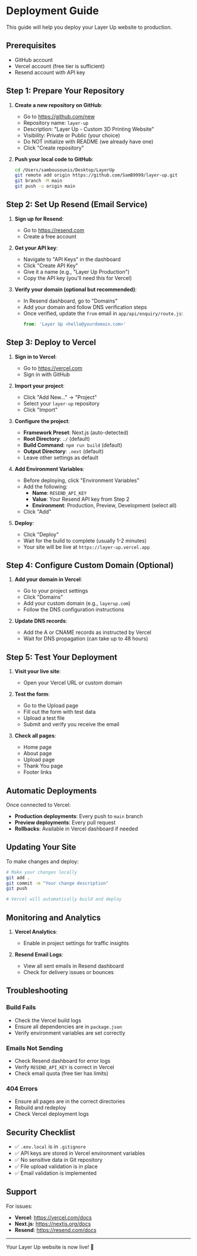 # Deployment Guide

This guide will help you deploy your Layer Up website to production.

## Prerequisites

- GitHub account
- Vercel account (free tier is sufficient)
- Resend account with API key

## Step 1: Prepare Your Repository

1. **Create a new repository on GitHub**:
   - Go to https://github.com/new
   - Repository name: `layer-up`
   - Description: "Layer Up - Custom 3D Printing Website"
   - Visibility: Private or Public (your choice)
   - Do NOT initialize with README (we already have one)
   - Click "Create repository"

2. **Push your local code to GitHub**:
   ```bash
   cd /Users/sambousounis/Desktop/LayerUp
   git remote add origin https://github.com/SamB9999/layer-up.git
   git branch -M main
   git push -u origin main
   ```

## Step 2: Set Up Resend (Email Service)

1. **Sign up for Resend**:
   - Go to https://resend.com
   - Create a free account

2. **Get your API key**:
   - Navigate to "API Keys" in the dashboard
   - Click "Create API Key"
   - Give it a name (e.g., "Layer Up Production")
   - Copy the API key (you'll need this for Vercel)

3. **Verify your domain (optional but recommended)**:
   - In Resend dashboard, go to "Domains"
   - Add your domain and follow DNS verification steps
   - Once verified, update the `from` email in `app/api/enquiry/route.js`:
     ```javascript
     from: 'Layer Up <hello@yourdomain.com>'
     ```

## Step 3: Deploy to Vercel

1. **Sign in to Vercel**:
   - Go to https://vercel.com
   - Sign in with GitHub

2. **Import your project**:
   - Click "Add New..." → "Project"
   - Select your `layer-up` repository
   - Click "Import"

3. **Configure the project**:
   - **Framework Preset**: Next.js (auto-detected)
   - **Root Directory**: `./` (default)
   - **Build Command**: `npm run build` (default)
   - **Output Directory**: `.next` (default)
   - Leave other settings as default

4. **Add Environment Variables**:
   - Before deploying, click "Environment Variables"
   - Add the following:
     - **Name**: `RESEND_API_KEY`
     - **Value**: Your Resend API key from Step 2
     - **Environment**: Production, Preview, Development (select all)
   - Click "Add"

5. **Deploy**:
   - Click "Deploy"
   - Wait for the build to complete (usually 1-2 minutes)
   - Your site will be live at `https://layer-up.vercel.app`

## Step 4: Configure Custom Domain (Optional)

1. **Add your domain in Vercel**:
   - Go to your project settings
   - Click "Domains"
   - Add your custom domain (e.g., `layerup.com`)
   - Follow the DNS configuration instructions

2. **Update DNS records**:
   - Add the A or CNAME records as instructed by Vercel
   - Wait for DNS propagation (can take up to 48 hours)

## Step 5: Test Your Deployment

1. **Visit your live site**:
   - Open your Vercel URL or custom domain

2. **Test the form**:
   - Go to the Upload page
   - Fill out the form with test data
   - Upload a test file
   - Submit and verify you receive the email

3. **Check all pages**:
   - Home page
   - About page
   - Upload page
   - Thank You page
   - Footer links

## Automatic Deployments

Once connected to Vercel:

- **Production deployments**: Every push to `main` branch
- **Preview deployments**: Every pull request
- **Rollbacks**: Available in Vercel dashboard if needed

## Updating Your Site

To make changes and deploy:

```bash
# Make your changes locally
git add .
git commit -m "Your change description"
git push

# Vercel will automatically build and deploy
```

## Monitoring and Analytics

1. **Vercel Analytics**:
   - Enable in project settings for traffic insights

2. **Resend Email Logs**:
   - View all sent emails in Resend dashboard
   - Check for delivery issues or bounces

## Troubleshooting

### Build Fails
- Check the Vercel build logs
- Ensure all dependencies are in `package.json`
- Verify environment variables are set correctly

### Emails Not Sending
- Check Resend dashboard for error logs
- Verify `RESEND_API_KEY` is correct in Vercel
- Check email quota (free tier has limits)

### 404 Errors
- Ensure all pages are in the correct directories
- Rebuild and redeploy
- Check Vercel deployment logs

## Security Checklist

- ✅ `.env.local` is in `.gitignore`
- ✅ API keys are stored in Vercel environment variables
- ✅ No sensitive data in Git repository
- ✅ File upload validation is in place
- ✅ Email validation is implemented

## Support

For issues:
- **Vercel**: https://vercel.com/docs
- **Next.js**: https://nextjs.org/docs
- **Resend**: https://resend.com/docs

---

Your Layer Up website is now live! 🚀

